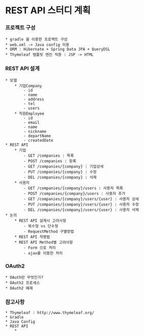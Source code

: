 REST API 스터디 계획
===================

### 프로젝트 구성
	* gradle 을 이용한 프로젝트 구성
	* web.xml -> Java config 이용
	* ORM : Hibernate + Spring Data JPA + QueryDSL
	* Thymeleaf 템플릿 엔진 적용 : JSP -> HTML 

### REST API 설계
	* 모델
		* 기업Company
			- id
			- name
			- address
			- tel
			- users
		* 직원Employee
			- id
			- email
			- name
			- nickname
			- departName
			- createdDate
	* REST API
		* 기업
			- GET /companies : 목록
			- POST /companies : 등록
			- GET /companies/{company} : 기업상세
			- PUT /companies/{company} : 수정
			- DEL /companies/{company} : 삭제
		* 사용자
			- GET /companies/{company}/users : 사용자 목록
			- POST /companies/{company}/users : 사용자 추가
			- GET /companies/{company}/users/{user} : 사용자 상세
			- PUT /companies/{company}/users/{user} : 사용자 수정
			- DEL /companies/{company}/users/{user} : 사용자 삭제
	* 논의
		* REST API 설계시 고려사항
			- 복수형 vs 단수형
			- RequestMethod 구별방법
		* REST API 작명법
		* REST API Method별 고려사항
			- Form 으로 처리
			- ajax를 이용한 처리

### OAuth2
	* OAuth란 무엇인가?
	* OAuth2 프로세스
	* OAuth2 예제

### 참고사항
	* Thymeleaf : http://www.thymeleaf.org/
	* Gradle
	* Java Config
	* REST API
		* 